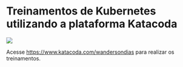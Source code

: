 # Treinamentos de Kubernetes utilizando a plataforma Katacoda

[![](http://shields.katacoda.com/katacoda/wandersondias/count.svg)](https://www.katacoda.com/wandersondias "Get your profile on Katacoda.com")

Acesse https://www.katacoda.com/wandersondias para realizar os treinamentos.
